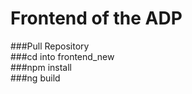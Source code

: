 # Frontend of the ADP

###Pull Repository  
###cd into frontend_new  
###npm install  
###ng build  
